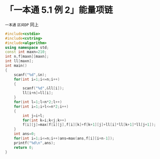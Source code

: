 # 「一本通 5.1 例 2」能量项链
`一本通` `区间DP` 
同上
```cpp
#include<cstdio>
#include<cstring>
#include<algorithm>
using namespace std;
const int maxn=210;
int n,f[maxn][maxn];
int ll[maxn];
int main()
{
	scanf("%d",&n);
	for(int i=1;i<=n;i++)
	{
		scanf("%d",&ll[i]);
		ll[i+n]=ll[i];
	}
	for(int l=1;l<n*2;l++)
	for(int i=1;i+l<=n*2;i++)
	{
		int j=i+l;
		for(int k=i;k<j;k++)
		f[i][j]=max(f[i][j],f[i][k]+f[k+1][j]+ll[i]*ll[k+1]*ll[j+1]);
	}
	int ans=0;
	for(int i=1;i<=n;i++)ans=max(ans,f[i][i+n-1]);
	printf("%d\n",ans);
	return 0;
}
```
<!--stackedit_data:
eyJoaXN0b3J5IjpbLTIwMzE0NDQwNDZdfQ==
-->